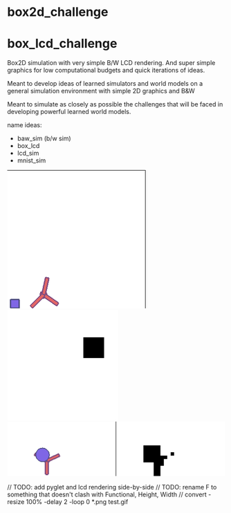 # box2d_challenge

# box_lcd_challenge

Box2D simulation with very simple B/W LCD rendering. And super simple graphics for low computational budgets and quick
iterations of ideas.

Meant to develop ideas of learned simulators and world models on a general simulation environment
with simple 2D graphics and B&W 

Meant to simulate as closely as possible the challenges that will be faced in developing powerful learned world models.

name ideas:
- baw_sim (b/w sim)
- box_lcd
- lcd_sim
- mnist_sim

![](./assets/urchin.png)
![](./assets/bounce.gif)
![](./assets/sideside.gif)


// TODO: add pyglet and lcd rendering side-by-side
// TODO: rename F to something that doesn't clash with Functional, Height, Width
// convert -resize 100% -delay 2 -loop 0 *.png test.gif